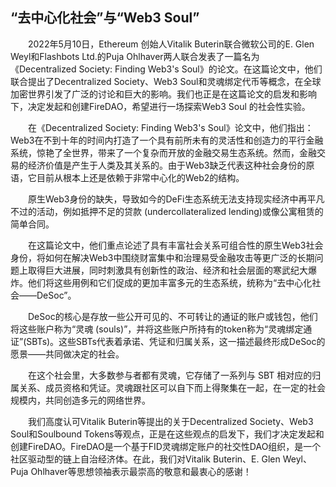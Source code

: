 ## “去中心化社会”与“Web3 Soul”

&emsp;&emsp;2022年5月10日，Ethereum 创始人Vitalik Buterin联合微软公司的E. Glen Weyl和Flashbots Ltd.的Puja Ohlhaver两人联合发表了一篇名为《Decentralized Society: Finding Web3's Soul》的论文。在这篇论文中，他们联合提出了Decentralized Society、Web3 Soul和灵魂绑定代币等概念，在全球加密世界引发了广泛的讨论和巨大的影响。我们也正是在这篇论文的启发和影响下，决定发起和创建FireDAO，希望进行一场探索Web3 Soul 的社会性实验。

&emsp;&emsp;在《Decentralized Society: Finding Web3's Soul》论文中，他们指出：Web3在不到十年的时间内打造了一个具有前所未有的灵活性和创造力的平行金融系统，惊艳了全世界，带来了一个复杂而开放的金融交易生态系统。然而，金融交易的经济价值是产生于人类及其关系的。由于Web3缺乏代表这种社会身份的原语，它目前从根本上还是依赖于非常中心化的Web2的结构。

&emsp;&emsp;原生Web3身份的缺失，导致如今的DeFi生态系统无法支持现实经济中再平凡不过的活动，例如抵押不足的贷款 (undercollateralized lending)或像公寓租赁的简单合同。

&emsp;&emsp;在这篇论文中，他们重点论述了具有丰富社会关系可组合性的原生Web3社会身份，将如何在解决Web3中围绕财富集中和治理易受金融攻击等更广泛的长期问题上取得巨大进展，同时刺激具有创新性的政治、经济和社会层面的寒武纪大爆炸。他们将这些用例和它们促成的更加丰富多元的生态系统，统称为“去中心化社会——DeSoc”。

&emsp;&emsp;DeSoc的核心是存放一些公开可见的、不可转让的通证的账户或钱包，他们将这些账户称为“灵魂 (souls)”，并将这些账户所持有的token称为“灵魂绑定通证”(SBTs)。这些SBTs代表着承诺、凭证和归属关系，这一描述最终形成DeSoc的愿景——共同做决定的社会。

&emsp;&emsp;在这个社会里，大多数参与者都有灵魂，它存储了一系列与 SBT 相对应的归属关系、成员资格和凭证。灵魂跟社区可以自下而上得聚集在一起，在一定的社会规模内，共同创造多元的网络世界。

&emsp;&emsp;我们高度认可Vitalik Buterin等提出的关于Decentralized Society、Web3 Soul和Soulbound Tokens等观点，正是在这些观点的启发下，我们才决定发起和创建FireDAO。FireDAO是一个基于FID灵魂绑定账户的社交性DAO组织，是一个社区驱动型的链上自治经济体。在此，我们对Vitalik Buterin、E. Glen Weyl、Puja Ohlhaver等思想领袖表示最崇高的敬意和最衷心的感谢！